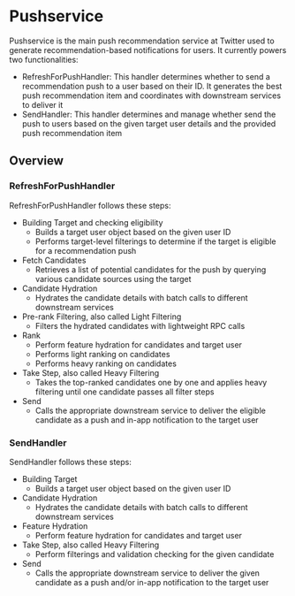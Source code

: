 # Pushservice

Pushservice is the main push recommendation service at Twitter used to generate recommendation-based notifications for users. It currently powers two functionalities:

- RefreshForPushHandler: This handler determines whether to send a recommendation push to a user based on their ID. It generates the best push recommendation item and coordinates with downstream services to deliver it
- SendHandler: This handler determines and manage whether send the push to users based on the given target user details and the provided push recommendation item

## Overview

### RefreshForPushHandler

RefreshForPushHandler follows these steps:

- Building Target and checking eligibility
    - Builds a target user object based on the given user ID
    - Performs target-level filterings to determine if the target is eligible for a recommendation push
- Fetch Candidates
    - Retrieves a list of potential candidates for the push by querying various candidate sources using the target
- Candidate Hydration
    - Hydrates the candidate details with batch calls to different downstream services
- Pre-rank Filtering, also called Light Filtering
    - Filters the hydrated candidates with lightweight RPC calls
- Rank
    - Perform feature hydration for candidates and target user
    - Performs light ranking on candidates
    - Performs heavy ranking on candidates
- Take Step, also called Heavy Filtering
    - Takes the top-ranked candidates one by one and applies heavy filtering until one candidate passes all filter steps
- Send
    - Calls the appropriate downstream service to deliver the eligible candidate as a push and in-app notification to the target user

### SendHandler

SendHandler follows these steps:

- Building Target
    - Builds a target user object based on the given user ID
- Candidate Hydration
    - Hydrates the candidate details with batch calls to different downstream services
- Feature Hydration
    - Perform feature hydration for candidates and target user
- Take Step, also called Heavy Filtering
    - Perform filterings and validation checking for the given candidate
- Send
    - Calls the appropriate downstream service to deliver the given candidate as a push and/or in-app notification to the target user